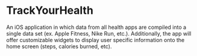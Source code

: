 # TrackYourHealth
An iOS application in which data from all health apps are compiled into a single data set (ex. Apple Fitness, Nike Run, etc.).  Additionally, the app will offer customizable widgets to display user specific information onto the home screen (steps, calories burned, etc).
